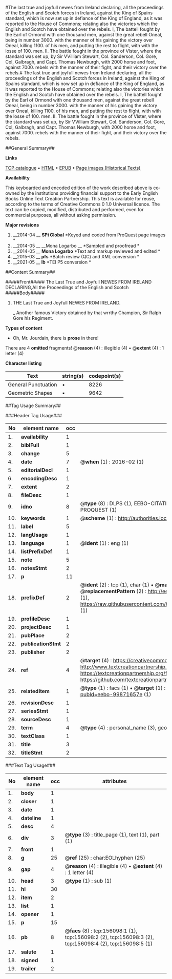 #The last true and joyfull newes from Ireland declaring, all the proceedings of the English and Scotch forces in Ireland, against the King of Spains standard, which is now set up in defiance of the King of England, as it was reported to the House of Commons; relating also the victories which the English and Scotch have obtained over the rebels. I, The battell fought by the Earl of Ormond with one thousand men, against the great rebell Oneal, being in number 3000. with the manner of his gaining the victory over Oneal, killing 1100. of his men, and putting the rest to flight, with with the losse of 100. men. II. The battle fought in the province of Vlster, where the standard was set up, by Sir VVilliam Stewart, Col. Sanderson, Col. Gore, Col, Galbragh, and Capt. Thomas Newburgh, with 2000 horse and foot, against 7000. rebels with the manner of their fight, and their victory over the rebels.#
The last true and joyfull newes from Ireland declaring, all the proceedings of the English and Scotch forces in Ireland, against the King of Spains standard, which is now set up in defiance of the King of England, as it was reported to the House of Commons; relating also the victories which the English and Scotch have obtained over the rebels. I, The battell fought by the Earl of Ormond with one thousand men, against the great rebell Oneal, being in number 3000. with the manner of his gaining the victory over Oneal, killing 1100. of his men, and putting the rest to flight, with with the losse of 100. men. II. The battle fought in the province of Vlster, where the standard was set up, by Sir VVilliam Stewart, Col. Sanderson, Col. Gore, Col, Galbragh, and Capt. Thomas Newburgh, with 2000 horse and foot, against 7000. rebels with the manner of their fight, and their victory over the rebels.

##General Summary##

**Links**

[TCP catalogue](http://www.ota.ox.ac.uk/tcp/)  • 
[HTML](http://tei.it.ox.ac.uk/tcp/Texts-HTML/free/A88/A88737.html)  • 
[EPUB](http://tei.it.ox.ac.uk/tcp/Texts-EPUB/free/A88/A88737.epub) • 
[Page images (Historical Texts)](https://historicaltexts.jisc.ac.uk/eebo-99871657e)

**Availability**

This keyboarded and encoded edition of the work described above is co-owned by the
    institutions providing financial support to the Early English Books Online Text Creation
    Partnership. This text is available for reuse, according to the terms of  Creative Commons 0 1.0 Universal
    licence. The text can be copied, modified, distributed and performed, even for commercial
    purposes, all without asking permission.

**Major revisions**

1. __2014-04 __ __SPi Global__ *Keyed and coded from ProQuest page images *
1. __2014-05 __ __Mona Logarbo __ *Sampled and proofread *
1. __2014-05 __ __Mona Logarbo__ *Text and markup reviewed and edited *
1. __2015-03 __ __pfs__ *Batch review (QC) and XML conversion *
1. __2021-05 __ __lb__ *TEI P5 conversion *

##Content Summary##

#####Front#####
The Last True and Joyfull NEWES FROM IRELAND DECLARING,All the Proceedings of the English and Scotch
#####Body#####

1. THE Last True and Joyfull NEWES FROM IRELAND.

    _ Another famous Victory obtained by that wrrthy Champion, Sir Ralph Gore his Regiment.

**Types of content**

  * Oh, Mr. Jourdain, there is **prose** in there!

There are 4 **omitted** fragments! 
 @__reason__ (4) : illegible (4)  •  @__extent__ (4) : 1 letter (4)

**Character listing**


|Text|string(s)|codepoint(s)|
|---|---|---|
|General Punctuation|•|8226|
|Geometric Shapes|▪|9642|

##Tag Usage Summary##

###Header Tag Usage###

|No|element name|occ|attributes|
|---|---|---|---|
|1.|__availability__|1||
|2.|__biblFull__|1||
|3.|__change__|5||
|4.|__date__|7| @__when__ (1) : 2016-02 (1)|
|5.|__editorialDecl__|1||
|6.|__encodingDesc__|1||
|7.|__extent__|2||
|8.|__fileDesc__|1||
|9.|__idno__|8| @__type__ (8) : DLPS (1), EEBO-CITATION (1), VID (1), EEBO-PROQUEST (1), STC (3), PROQUEST (1)|
|10.|__keywords__|1| @__scheme__ (1) : http://authorities.loc.gov/ (1)|
|11.|__label__|5||
|12.|__langUsage__|1||
|13.|__language__|1| @__ident__ (1) : eng (1)|
|14.|__listPrefixDef__|1||
|15.|__note__|5||
|16.|__notesStmt__|2||
|17.|__p__|11||
|18.|__prefixDef__|2| @__ident__ (2) : tcp (1), char (1)  •  @__matchPattern__ (2) : ([0-9\-]+):([0-9IVX]+) (1), (.+) (1)  •  @__replacementPattern__ (2) : http://eebo.chadwyck.com/downloadtiff?vid=$1&page=$2 (1), https://raw.githubusercontent.com/textcreationpartnership/Texts/master/tcpchars.xml#$1 (1)|
|19.|__profileDesc__|1||
|20.|__projectDesc__|1||
|21.|__pubPlace__|2||
|22.|__publicationStmt__|2||
|23.|__publisher__|2||
|24.|__ref__|4| @__target__ (4) : https://creativecommons.org/publicdomain/zero/1.0/ (1), http://www.textcreationpartnership.org/docs/. (1), https://textcreationpartnership.org/faq/#faq05 (1), https://github.com/textcreationpartnership (1)|
|25.|__relatedItem__|1| @__type__ (1) : facs (1)  •  @__target__ (1) : https://data.historicaltexts.jisc.ac.uk/view?pubId=eebo-99871657e (1)|
|26.|__revisionDesc__|1||
|27.|__seriesStmt__|1||
|28.|__sourceDesc__|1||
|29.|__term__|4| @__type__ (4) : personal_name (3), geographic_name (1)|
|30.|__textClass__|1||
|31.|__title__|3||
|32.|__titleStmt__|2||


###Text Tag Usage###

|No|element name|occ|attributes|
|---|---|---|---|
|1.|__body__|1||
|2.|__closer__|1||
|3.|__date__|1||
|4.|__dateline__|1||
|5.|__desc__|4||
|6.|__div__|3| @__type__ (3) : title_page (1), text (1), part (1)|
|7.|__front__|1||
|8.|__g__|25| @__ref__ (25) : char:EOLhyphen (25)|
|9.|__gap__|4| @__reason__ (4) : illegible (4)  •  @__extent__ (4) : 1 letter (4)|
|10.|__head__|3| @__type__ (1) : sub (1)|
|11.|__hi__|30||
|12.|__item__|2||
|13.|__list__|1||
|14.|__opener__|1||
|15.|__p__|15||
|16.|__pb__|8| @__facs__ (8) : tcp:156098:1 (1), tcp:156098:2 (2), tcp:156098:3 (2), tcp:156098:4 (2), tcp:156098:5 (1)|
|17.|__salute__|1||
|18.|__signed__|1||
|19.|__trailer__|2||
